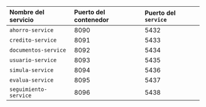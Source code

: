 | Nombre del servicio   | Puerto del contenedor | Puerto del `service` |
|:----------------------|:----------------------|:---------------------|
| `ahorro-service`      | 8090                  | 5432                 |
| `credito-service`     | 8091                  | 5433                 |
| `documentos-service`  | 8092                  | 5434                 |
| `usuario-service`     | 8093                  | 5435                 |
| `simula-service`      | 8094                  | 5436                 |
| `evalua-service`      | 8095                  | 5437                 |
| `seguimiento-service` | 8096                  | 5438                 |